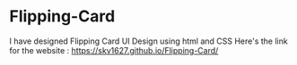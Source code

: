 # Flipping-Card
I have designed Flipping Card UI Design using html and CSS
Here's the link for the website : https://skv1627.github.io/Flipping-Card/
